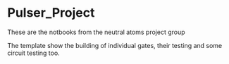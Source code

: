 # Pulser_Project
These are the notbooks from the neutral atoms project group

The template show the building of individual gates, their testing and some circuit testing too.
